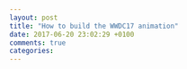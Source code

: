 ```yaml
---
layout: post
title: "How to build the WWDC17 animation"
date: 2017-06-20 23:02:29 +0100
comments: true
categories: 
---
```

